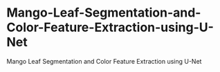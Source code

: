 # Mango-Leaf-Segmentation-and-Color-Feature-Extraction-using-U-Net
Mango Leaf Segmentation and Color Feature Extraction using U-Net
